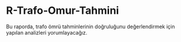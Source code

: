 # R-Trafo-Omur-Tahmini
Bu raporda, trafo ömrü tahminlerinin doğruluğunu değerlendirmek için yapılan analizleri yorumlayacağız.
